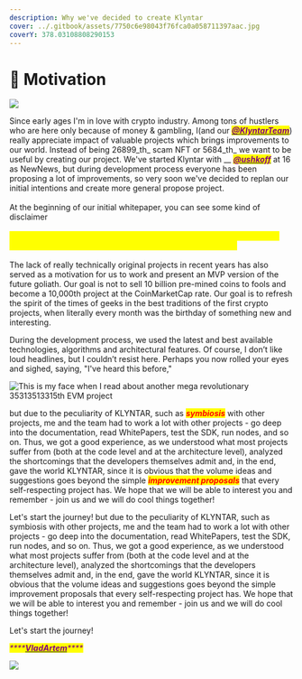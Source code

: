 ```yaml
---
description: Why we've decided to create Klyntar
cover: ../.gitbook/assets/7750c6e98043f76fca0a058711397aac.jpg
coverY: 378.03108808290153
---
```


# 🎯 Motivation

![](../.gitbook/assets/KLY\_LOGO.png)

Since early ages I'm in love with crypto industry. Among tons of hustlers who are here only because of money & gambling, I(and our <mark style="color:purple;"></mark> [_<mark style="color:purple;">**@KlyntarTeam**</mark>_](https://github.com/klyntarteam)) really appreciate impact of valuable projects which brings improvements to our world. Instead of being 26899_th_ scam NFT or 5684_th_ we want to be useful by creating our project. We've started Klyntar with __ [_<mark style="color:purple;">**@ushkoff**</mark>_](https://github.com/ushkoff) at 16 as NewNews, but during development process everyone has been proposing a lot of improvements, so very soon we've decided to replan our initial intentions and create more general propose project.\
\
At the beginning of our initial whitepaper, you can see some kind of disclaimer\
\
_<mark style="color:yellow;">**«...No, it’s not another DeFi shit token,10th generation of Doge clones, «amazing» cross-chain bridge or some scam NFT project»**</mark>_\
\
The lack of really technically original projects in recent years has also served as a motivation for us to work and present an MVP version of the future goliath. Our goal is not to sell 10 billion pre-mined coins to fools and become a 10,000th project at the CoinMarketCap rate. Our goal is to refresh the spirit of the times of geeks in the best traditions of the first crypto projects, when literally every month was the birthday of something new and interesting.

During the development process, we used the latest and best available technologies, algorithms and architectural features. Of course, I don’t like loud headlines, but I couldn’t resist here. Perhaps you now rolled your eyes and sighed, saying, "I've heard this before,"

![This is my face when I read about another mega revolutionary 35313513315th EVM project](https://highload.today/wp-content/uploads/2021/08/TRW7.gif)

but due to the peculiarity of KLYNTAR, such as _<mark style="color:red;">**symbiosis**</mark>_ with other projects, me and the team had to work a lot with other projects - go deep into the documentation, read WhitePapers, test the SDK, run nodes, and so on. Thus, we got a good experience, as we understood what most projects suffer from (both at the code level and at the architecture level), analyzed the shortcomings that the developers themselves admit and, in the end, gave the world KLYNTAR, since it is obvious that the volume ideas and suggestions goes beyond the simple _<mark style="color:red;">**improvement proposals**</mark>_ that every self-respecting project has. We hope that we will be able to interest you and remember - join us and we will do cool things together!

Let's start the journey! but due to the peculiarity of KLYNTAR, such as symbiosis with other projects, me and the team had to work a lot with other projects - go deep into the documentation, read WhitePapers, test the SDK, run nodes, and so on. Thus, we got a good experience, as we understood what most projects suffer from (both at the code level and at the architecture level), analyzed the shortcomings that the developers themselves admit and, in the end, gave the world KLYNTAR, since it is obvious that the volume ideas and suggestions goes beyond the simple improvement proposals that every self-respecting project has. We hope that we will be able to interest you and remember - join us and we will do cool things together!

Let's start the journey!

_<mark style="color:purple;">****</mark>_[_<mark style="color:purple;">**VladArtem**</mark>_](https://github.com/VladChernenko)_<mark style="color:purple;">****</mark>_

![](https://files.gitbook.com/v0/b/gitbook-x-prod.appspot.com/o/spaces%2FphIHWZY173DpNXBbDjVg%2Fuploads%2FJh8ECuCnYWSpugvUhFn2%2F7Lvo.gif?alt=media\&token=9e2a23ed-57a9-4945-8b4d-f6e06d65a834)

